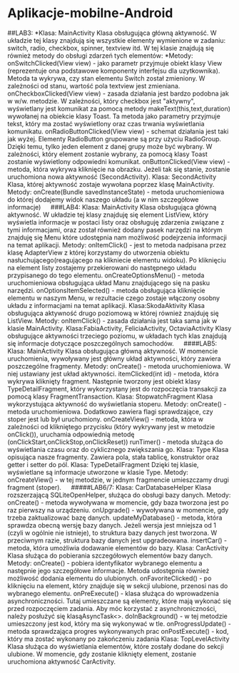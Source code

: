 # Aplikacje-mobilne-Android
##LAB3:
*Klasa: MainActivity
	Klasa obsługująca główną aktywność. W układzie tej klasy znajdują się wszystkie elementy wymienione w zadaniu: switch, radio, checkbox, spinner, textview itd. W tej klasie znajdują się również metody do obsługi zdarzeń tych elementów:
*Metody:
	onSwitchClicked(View view) - jako parametr przyjmuje obiekt klasy View (reprezentuje ona podstawowe komponenty interfejsu dla uzytkownika). Metoda ta wykrywa, czy stan elementu Switch został zmieniony. W zależności od stanu, wartość pola textview jest zmieniana.
	onCheckboxClicked(View view) - zasada działania jest bardzo podobna jak w w/w. metodzie. W zależności, który checkbox jest "aktywny", wyświetlany jest komunikat za pomocą metody makeText(this,text,duration) wywołanej na obiekcie klasy Toast. Ta metoda jako parametry przyjmuje tekst, który ma zostać wyświetlony oraz czas trwania wyświetlania komunikatu.
	onRadioButtonClicked(View view) - schemat działania jest taki jak wyżej. Elementy RadioButton grupowane są przy użyciu RadioGroup. Dzięki temu, tylko jeden element z danej grupy może być wybrany. W zależności, który element zostanie wybrany, za pomocą klasy Toast zostanie wyświetlony odpowiedni komunikat.
	onButtonClicked(View view) - metoda, która wykrywa kliknięcie na obrazku. Jeżeli tak się stanie, zostanie uruchomiona nowa aktywność (SecondActivity).
Klasa: SecondActivity
	Klasa, której aktywność zostaje wywołana poprzez klasę MainActivity.
Metody:
	onCreate(Bundle savedInstanceState) - metoda uruchomieniowa do której dodajemy widok naszego układu (a w nim szczegółowe informacje)
 
###LAB4:
Klasa: MainActivity
	Klasa obsługująca główną aktywność. W układzie tej klasy znajduję się element ListView, który wyświetla informacje w postaci listy oraz obsługuję zdarzenia związane z tymi informacjami, oraz został również dodany pasek narzędzi na którym znajduję się Menu które udostępnia nam możliwość podejrzenia informacji na temat aplikacji.
Metody: 
	onItemClick() - jest to metoda nadpisana przez klasę AdapterView z której korzystamy do utworzenia obiektu nasłuchującego(reagującego na klikniecie elementu widoku). Po kliknięciu na element listy zostajemy przekierowani do następnego układu przypisanego do tego elementu.
	onCreateOptionsMenu() - metoda uruchomieniowa obsługująca układ Manu znajdującego się na pasku narzędzi.
	onOptionsItemSelected() - metoda obsługująca kliknięcie elementu w naszym Menu, w rezultacie czego zostaje włączony osobny układu z informacjami na temat aplikacji.
Klasa:SkodaAktivity
	Klasa obsługująca aktywność drugo poziomową w której również znajduję się ListView.
Metody:
	onItemClick() - zasada działania jest taka sama jak w klasie MainActivity.
Klasa:FabiaActivity, FeliciaActivity, OctaviaActivity
	Klasy obsługujące aktywności trzeciego poziomu, w układach tych klas znajdują się informacje dotyczące poszczególnych samochodów.
 
####LAB5:
Klasa: MainActivity
	Klasa obsługująca główną aktywność. W momencie uruchomienia, wywoływany jest główny układ aktywności, który zawiera poszczególne fragmenty.
Metody:
	onCreate() - metoda uruchomieniowa. W niej ustawiany jest układ aktywności.
	itemClicked(int id) - metoda, która wykrywa kliknięty fragment. Następnie tworzony jest obiekt klasy TypeDetailFragment, który wykorzystany jest do rozpoczęcia transakcji za pomocą klasy FragmentTransaction.
Klasa: StopwatchFragment
	Klasa wykorzystująca aktywność do wyświetlania stoperu.
Metody:
	onCreate() - metoda uruchomieniowa. Dodatkowo zawiera flagi sprawdzające, czy stoper jest lub był uruchomiony.
	onCreateView() - metoda, która w zależności od klikniętego przycisku (który wykrywany jest w metodzie onClick()), uruchamia odpowiednią metodę (onClickStart,onClickStop,onClickReset))
	runTimer() - metoda służąca do wyświetlania czasu oraz do cyklicznego zwiększania go.
Klasa: Type
	Klasa opisująca nasze fragmenty. Zawiera pola, stała tablicę, konstruktor oraz getter i setter do pól.
Klasa: TypeDetailFragment
	Dzięki tej klasie, wyświetlane są informacje utworzone w klasie Type.
Metody:
	onCreateView() - w tej metodzie, w jednym fragmencie umieszczamy drugi fragment (stoper).
 
#####LAB6/7:
Klasa: CarDatabaseHelper
	Klasa rozszerzającą SQLiteOpenHelper, służąca do obsługi bazy danych.
Metody:
	onCreate() - metoda wywoływana w momencie, gdy baza tworzona jest po raz pierwszy na urządzeniu.
	onUpgrade() - wywoływana w momencie, gdy trzeba zaktualizować bazę danych.
	updateMyDatabase() - metoda, która sprawdza obecną wersję bazy danych. Jeżeli wersja jest mniejsza od 1 (czyli w ogólnie nie istnieje), to struktura bazy danych jest tworzona. W przeciwnym razie, struktura bazy danych jest upgradeowana. 
	insertCar() - metoda, która umożliwia dodawanie elementów do bazy.
Klasa: CarActivity
	Klasa służąca do pobierania szczegółowych elementów bazy danych.
Metody: 
	onCreate() - pobiera identyfikator wybranego elementu a następnie jego szczegółowe informacje. Metoda udostępnia również możliwość dodania elementu do ulubionych.
	onFavoriteClicked() - po kliknięciu na element, który znajduje się w sekcji ulubione, przenosi nas do wybranego elementu.
	onPreExecute() - klasa służąca do wprowadzenia asynchroniczności. Tutaj umieszczane są elementy, które mają wykonać się przed rozpoczęciem zadania. Aby móc korzystać z asynchroniczności, należy posłużyć się klasąAsyncTask<>.
	doInBackground() - w tej metodzie umieszczony jest kod, który ma się wykonywać w tle.
	onProgressUpdate() - metoda sprawdzająca progres wykonywanych prac
	onPostExecute() - kod, który ma zostać wykonany po zakończeniu zadania
Klasa: TopLevelActivity
	Klasa służąca do wyświetlania elementów, które zostały dodane do sekcji ulubione. W momencie, gdy zostanie kliknięty element, zostanie uruchomiona aktywność CarActivity.




	
	

